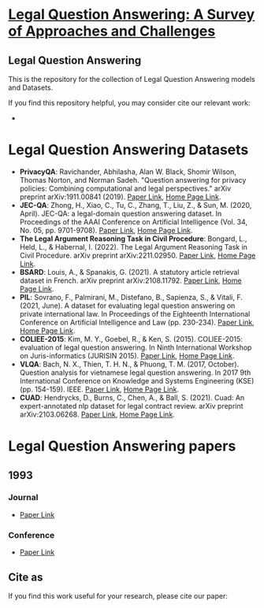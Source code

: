 # <a target="_blank" rel="noopener noreferrer"  href="">Legal Question Answering: A Survey of Approaches and Challenges </a>
## Legal Question Answering


This is the repository for the collection of Legal Question Answering models and Datasets.

If you find this repository helpful, you may consider cite our relevant work:

*  


# Legal Question Answering Datasets

* <b>PrivacyQA</b>: Ravichander, Abhilasha, Alan W. Black, Shomir Wilson, Thomas Norton, and Norman Sadeh. "Question answering for privacy policies: Combining computational and legal perspectives." arXiv preprint arXiv:1911.00841 (2019). [Paper Link](https://arxiv.org/abs/1911.00841), [Home Page Link](https://github.com/AbhilashaRavichander/PrivacyQA_EMNLP).
* <b>JEC-QA</b>: Zhong, H., Xiao, C., Tu, C., Zhang, T., Liu, Z., & Sun, M. (2020, April). JEC-QA: a legal-domain question answering dataset. In Proceedings of the AAAI Conference on Artificial Intelligence (Vol. 34, No. 05, pp. 9701-9708). [Paper Link](https://ojs.aaai.org/index.php/AAAI/article/view/6519), [Home Page Link](https://jecqa.thunlp.org/).
* <b> The Legal Argument Reasoning Task in Civil Procedure</b>: Bongard, L., Held, L., & Habernal, I. (2022). The Legal Argument Reasoning Task in Civil Procedure. arXiv preprint arXiv:2211.02950.  [Paper Link](https://arxiv.org/abs/2211.02950), [Home Page Link](https://github.com/trusthlt/legal-argument-reasoning-task).
* <b>BSARD</b>: Louis, A., & Spanakis, G. (2021). A statutory article retrieval dataset in French. arXiv preprint arXiv:2108.11792. [Paper Link](https://arxiv.org/abs/2108.11792), [Home Page Link](https://github.com/maastrichtlawtech/bsard).
* <b>PIL</b>: Sovrano, F., Palmirani, M., Distefano, B., Sapienza, S., & Vitali, F. (2021, June). A dataset for evaluating legal question answering on private international law. In Proceedings of the Eighteenth International Conference on Artificial Intelligence and Law (pp. 230-234). [Paper Link](https://doi.org/10.1145/3462757.3466094), [Home Page Link](https://github.com/Francesco-Sovrano/Legal-Knowledge-Extraction-for-Knowledge-Graph-Based-Question-Answering).
* <b>COLIEE-2015</b>: Kim, M. Y., Goebel, R., & Ken, S. (2015). COLIEE-2015: evaluation of legal question answering. In Ninth International Workshop on Juris-informatics (JURISIN 2015). [Paper Link](https://www.researchgate.net/profile/Mi-Young-Kim-5/publication/319311540_COLIEE-2015_Evaluation_of_Legal_Question_Answering/links/59a37a0faca2726b90285b89/COLIEE-2015-Evaluation-of-Legal-Question-Answering.pdf), [Home Page Link](http://sites.google.com/site/ntcir11riteval/).
* <b>VLQA</b>: Bach, N. X., Thien, T. H. N., & Phuong, T. M. (2017, October). Question analysis for vietnamese legal question answering. In 2017 9th International Conference on Knowledge and Systems Engineering (KSE) (pp. 154-159). IEEE. [Paper Link](https://doi.org/10.1109/KSE.2017.8119451), [Home Page Link](https://kse2022.tbd.edu.vn/call-for-competition-alqac2022/).
* <b>CUAD</b>: Hendrycks, D., Burns, C., Chen, A., & Ball, S. (2021). Cuad: An expert-annotated nlp dataset for legal contract review. arXiv preprint arXiv:2103.06268. [Paper Link](https://arxiv.org/abs/2103.06268), [Home Page Link](https://github.com/TheAtticusProject/cuad/).


# Legal Question Answering papers
## 1993
### Journal
*  [Paper Link]()
### Conference
*  [Paper Link]()

## Cite as
If you find this work useful for your research, please cite our paper:
```


```


